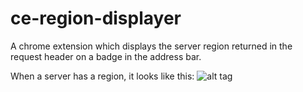 # ce-region-displayer
A chrome extension which displays the server region returned in the request header on a badge in the address bar.

When a server has a region, it looks like this: 
![alt tag](http://i.imgur.com/QbqMubI.png)
